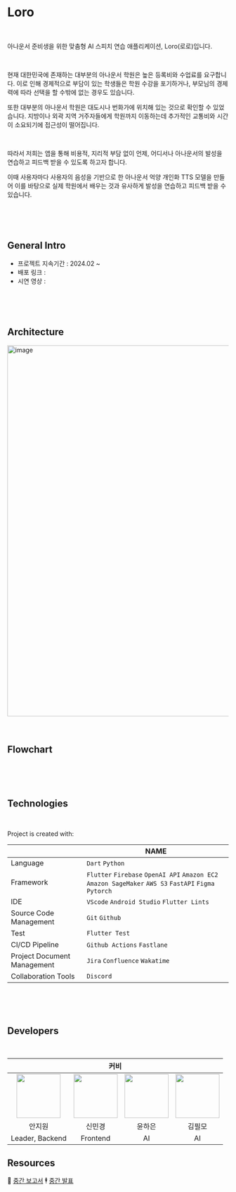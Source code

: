 # Loro

<br/>

아나운서 준비생을 위한 맞춤형 AI 스피치 연습 애플리케이션, Loro(로로)입니다.

<br/>

현재 대한민국에 존재하는 대부분의 아나운서 학원은 높은 등록비와 수업료를 요구합니다. 이로 인해 경제적으로 부담이 있는 학생들은 학원 수강을 포기하거나, 부모님의 경제력에 따라 선택을 할 수밖에 없는 경우도 있습니다.

또한 대부분의 아나운서 학원은 대도시나 번화가에 위치해 있는 것으로 확인할 수 있었습니다. 지방이나 외곽 지역 거주자들에게 학원까지 이동하는데 추가적인 교통비와 시간이 소요되기에 접근성이 떨어집니다.

<br/>

따라서 저희는 앱을 통해 비용적, 지리적 부담 없이 언제, 어디서나 아나운서의 발성을 연습하고 피드백 받을 수 있도록 하고자 합니다.

이때 사용자마다 사용자의 음성을 기반으로 한 아나운서 억양 개인화 TTS 모델을 만들어 이를 바탕으로 실제 학원에서 배우는 것과 유사하게 발성을 연습하고 피드백 받을 수 있습니다.

<br/>
<br/>
<br/>

## General Intro

- 프로젝트 지속기간 : 2024.02 ~
- 배포 링크 :
- 시연 영상 :

<br/>
<br/>
<br/>

## Architecture

<img width="845" alt="image" src="https://github.com/kookmin-sw/capstone-2024-08/assets/66212424/2e998c82-ff8d-43ce-89a1-ef2768c68d1c">

<br/>
<br/>
<br/>

## Flowchart

<br/>
<br/>
<br/>

## Technologies

<br/>

Project is created with:

|                             | NAME                                                                                                   |
| --------------------------- | ------------------------------------------------------------------------------------------------------ |
| Language                    | `Dart` `Python`                                                                                        |
| Framework                   | `Flutter` `Firebase` `OpenAI API` `Amazon EC2` `Amazon SageMaker` `AWS S3` `FastAPI` `Figma` `Pytorch` |
| IDE                         | `VScode` `Android Studio` `Flutter Lints`                                                              |
| Source Code Management      | `Git` `Github`                                                                                         |
| Test                        | `Flutter Test `                                                                                        |
| CI/CD Pipeline              | `Github Actions` `Fastlane`                                                                            |
| Project Document Management | `Jira` `Confluence` `Wakatime`                                                                         |
| Collaboration Tools         | `Discord`                                                                                              |

<br/>
<br/>
<br/>

## Developers

<br/>

<div align='center'>
<table>
    <thead>
        <tr>
            <th colspan="5">커비</th>
        </tr>
    </thead>
    <tbody>
        <tr>
          <tr>
            <td align='center'><a href="https://github.com/anjiwon319 "><img src="https://avatars.githubusercontent.com/u/66212424?v=4" width="100" height="100">
            <td align='center'><a href="https://github.com/Shin-MG "><img src="https://avatars.githubusercontent.com/u/66138381?v=4" width="100" height="100">
            <td align='center'><a href="https://github.com/YunHaaaa "><img src="https://avatars.githubusercontent.com/u/63325450?v=4" width="100" height="100">
            <td align='center'><a href="https://github.com/why-arong"><img src="https://avatars.githubusercontent.com/u/68311908?v=4" width="100" height="100">
          <tr>
            <td align='center'>안지원</td>
            <td align='center'>신민경</td>
            <td align='center'>윤하은</td>
            <td align='center'>김필모</td>
          </tr>
          <tr>
            <td align='center'>Leader, Backend</td>
            <td align='center'>Frontend</td>
            <td align='center'>AI</td>
            <td align='center'>AI</td>
        </tr>
        </table></div>

## Resources

📖 <a href="./resources/cd_midterm-report.docx"> 중간 보고서</a>
🕴️ <a href="./resources/cd_midterm_ppt.pdf">중간 발표</a>
